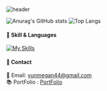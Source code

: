 ![header](https://capsule-render.vercel.app/api?type=waving&color=auto&height=200&section=header&text=Welcome✨&fontSize=90)

![Anurag's GitHub stats](https://github-readme-stats.vercel.app/api?username=yunjaeeun44&show_icons=true&theme=transparent:&hide=stars&count_private=true)
![Top Langs](https://github-readme-stats.vercel.app/api/top-langs/?username=yunjaeeun44&layout=compact&theme=transparent)

#### 💪 Skill & Languages
[![My Skills](https://skillicons.dev/icons?i=py,js,ts,aws,nodejs,express,nestjs,mongodb,mysql,firebase)](https://skillicons.dev)


#### 👀 Contact
📧 Email:  <yunmegan44@gmail.com>   
📚 PortFolio : [PortFolio](https://www.notion.so/yunjaeeun/844961adba4842a0ac1b1f4d747df323?pvs=4)
